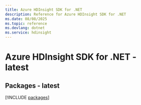 ```yaml
---
title: Azure HDInsight SDK for .NET
description: Reference for Azure HDInsight SDK for .NET
ms.date: 08/08/2025
ms.topic: reference
ms.devlang: dotnet
ms.service: hdinsight
---
```

# Azure HDInsight SDK for .NET - latest
## Packages - latest
[!INCLUDE [packages](hdinsight-index.md)]